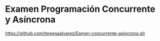 # Examen Programación Concurrente y Asíncrona 

https://github.com/tereesaalvarez/Eamen-concurrente-asincrona.git

